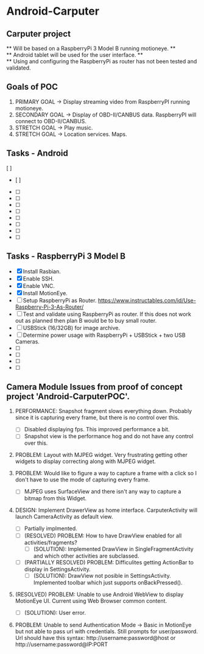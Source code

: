 # Android-Carputer

## Carputer project

** Will be based on a RaspberryPi 3 Model B running motioneye. **  <br />
** Android tablet will be used for the user interface. **  <br />
** Using and configuring the RaspberryPi as router has not been tested and validated.

## Goals of POC
1.  PRIMARY GOAL -> Display streaming video from RaspberryPI running motioneye.
2.  SECONDARY GOAL -> Display of OBD-II/CANBUS data.  RaspberryPI will connect to OBD-II/CANBUS.
3.  STRETCH GOAL -> Play music.
4.  STRETCH GOAL -> Location services.  Maps.

##  Tasks - Android
[ ]
- [ ]
- [ ]
- [ ]
- [ ]
- [ ]
- [ ]
- [ ]
- [ ]
- [ ]

##  Tasks - RaspberryPi 3 Model B
- [x]  Install Rasbian.
- [x]  Enable SSH.
- [x]  Enable VNC.
- [x]  Install MotionEye.
- [ ]  Setup RaspberryPi as Router.  https://www.instructables.com/id/Use-Raspberry-Pi-3-As-Router/
- [ ]  Test and validate using RaspberryPi as router.  If this does not work out as planned then plan B would be to buy small router.
- [ ]  USBStick (16/32GB) for image archive.
- [ ]  Determine power usage with RaspberryPi + USBStick + two USB Cameras.
- [ ]
- [ ]
- [ ]
- [ ]

## Camera Module Issues from proof of concept project 'Android-CarputerPOC'.
1. PERFORMANCE:  Snapshot fragment slows everything down. Probably since it is capturing every frame, but there is no control over this.
	- [ ]  Disabled displaying fps.  This improved performance a bit.
	- [ ]  Snapshot view is the performance hog and do not have any control over this.

2. PROBLEM:  Layout with MJPEG widget.  Very frustrating getting other widgets to display correcting along with MJPEG widget.

3. PROBLEM:  Would like to figure a way to capture a frame with a click so I don't have to use the mode of capturing every frame. 
	- [ ]  MJPEG uses SurfaceView and there isn't any way to capture a bitmap from this Widget.
	
4. DESIGN:  Implement DrawerView as home interface.  CarputerActivity will launch CameraActivity as default view.
	- [ ]  Partially implmented.
	- [ ]  (RESOLVED) PROBLEM:  How to have DrawView enabled for all activities/fragments?  
		- [ ]  (SOLUTION): Implemented DrawView in SingleFragmentActivity and which other activities are subclassed.
	- [ ]  (PARTIALLY RESOLVED) PROBLEM:  Difficulites getting ActionBar to display in SettingsActivity.
		- [ ]  (SOLUTION): DrawView not posible in SettingsActivity.  Implemented toolbar which just supports onBackPressed(). 

5. (RESOLVED) PROBLEM:  Unable to use Android WebView to display MotionEye UI.  Current using Web Browser common content.
	- [ ]  (SOLUTION):  User error.

6. PROBLEM:  Unable to send Authentication Mode -> Basic in MotionEye but not able to pass url with credentials.  Still prompts for user/password.
Url should have this syntax:  http://username:password@host or http://username:password@IP:PORT


 
 
 
 
 
 
 
 
 
 
 
 
 
 
 
 
 
 
 
 
 
 
 
 
 
 
 